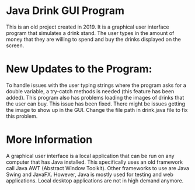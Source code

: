 # Java Drink GUI Program

This is an old project created in 2019. It is a graphical user interface program
that simulates a drink stand. The user types in the amount of money that they are
willing to spend and buy the drinks displayed on the screen. 

# New Updates to the Program:

To handle issues with the user typing strings where the program asks for a double
variable, a try-catch methods is needed (this feature has been added). This program
also has problems loading the images of drinks that the user can buy. This issue has
been fixed. There might be issues getting the image to show up in the GUI. Change the
file path in drink.java file to fix this problem.

# More Information

A graphical user interface is a local application that can be run on any computer that
has Java installed. This specifically uses an old framework call Java AWT (Abstract Window Toolkit).
Other frameworks to use are Java Swing and JavaFX. However, Java is mostly used for testing and 
web applications. Local desktop applications are not in high demand anymore.

